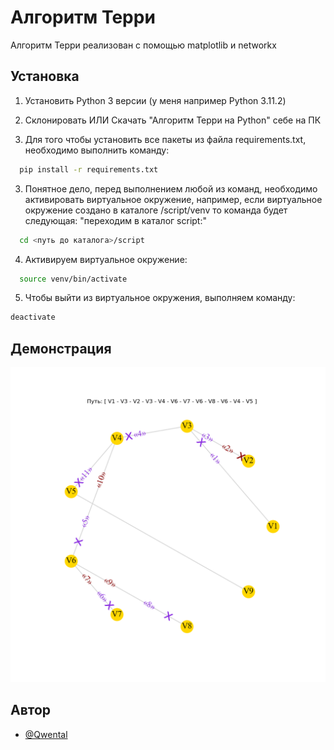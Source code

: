 
# Алгоритм Терри

Алгоритм Терри реализован с помощью matplotlib и networkx

## Установка
1. Установить Python 3 версии (у меня например Python 3.11.2)
2. Склонировать ИЛИ Скачать "Алгоритм Терри на Python" себе на ПК

3. Для того чтобы установить все пакеты из файла requirements.txt, необходимо выполнить команду:
```bash
  pip install -r requirements.txt
```
3. Понятное дело, перед выполнением любой из команд, необходимо активировать виртуальное окружение, например, если виртуальное окружение создано в каталоге /script/venv то команда будет следующая:
"переходим в каталог script:"
```bash
  cd <путь до каталога>/script

```
4. Активируем виртуальное окружение:
```bash
  source venv/bin/activate

```
5. Чтобы выйти из виртуальное окружения, выполняем команду:
```bash
deactivate
```
## Демонстрация

![Картинка Алгоритма Терри](https://github.com/Qwental/Laboratory_works/blob/main/2%20Semester/%D0%90%D0%BB%D0%B3%D0%BE%D1%80%D0%B8%D1%82%D0%BC%20%D0%A2%D0%B5%D1%80%D1%80%D0%B8%20%D0%BD%D0%B0%20Python/%D0%93%D1%80%D0%B0%D1%84%20%D0%BF%D0%BE%D1%81%D0%BB%D0%B5%20%D0%B0%D0%BB%D0%B3%D0%BE%D1%80%D0%B8%D1%82%D0%BC%D0%B0%20%D0%A2%D0%B5%D1%80%D1%80%D0%B8.png)


## Автор

- [@Qwental](https://github.com/Qwental)
